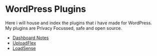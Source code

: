 # WordPress Plugins

Here i will house and index the plugins that i have made for WordPress.<br>
My plugins are Privacy Focussed, safe and open source.

- [Dashboard Notes](https://github.com/Smoshed/WP-Dashboard-Notes)
- [UploadFlex](https://github.com/johnoltmans/JOLT-UploadFlex/tree/main)
- [LoadSense](https://github.com/johnoltmans/JOLT-LoadSense)
